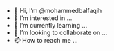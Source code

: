 - 👋 Hi, I’m @mohammedbalfaqih
- 👀 I’m interested in ...
- 🌱 I’m currently learning ...
- 💞️ I’m looking to collaborate on ...
- 📫 How to reach me ...

<!---
mohammedbalfaqih/mohammedbalfaqih is a ✨ special ✨ repository because its `README.md` (this file) appears on your GitHub profile.
You can click the Preview link to take a look at your changes.
--->
